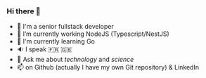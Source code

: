 ### Hi there 👋

- :briefcase: I'm a senior fullstack developer
- 🔭 I’m currently working NodeJS (Typescript/NestJS)
- :seedling: I'm currently learning Go
- :sound: I speak :fr: :gb:
- :speech_balloon: Ask me about _technology_ and _science_
- :mailbox: on Github (actually I have my own Git repository) & LinkedIn


<!--
**Tintwo/Tintwo** is a ✨ _special_ ✨ repository because its `README.md` (this file) appears on your GitHub profile.

Here are some ideas to get you started:

- 🔭 I’m currently working on ...
- 🌱 I’m currently learning ...
- 👯 I’m looking to collaborate on ...
- 🤔 I’m looking for help with ...
- 💬 Ask me about ...
- 📫 How to reach me: ...
- 😄 Pronouns: ...
- ⚡ Fun fact: ...
-->
